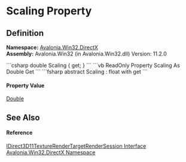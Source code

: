 # Scaling Property




## Definition
**Namespace:** <a href="N_Avalonia_Win32_DirectX">Avalonia.Win32.DirectX</a>  
**Assembly:** Avalonia.Win32 (in Avalonia.Win32.dll) Version: 11.2.0

<Tabs groupId="api-code-preview">
<TabItem value="csharp" label="C#">
```csharp
double Scaling { get; }
```
</TabItem>
<TabItem value="vb" label="VB">
```vb
ReadOnly Property Scaling As Double
	Get
```
</TabItem>
<TabItem value="fsharp" label="F#">
```fsharp
abstract Scaling : float with get
```
</TabItem>
</Tabs>



#### Property Value
<a href="https://learn.microsoft.com/dotnet/api/system.double" target="_blank" rel="noopener noreferrer">Double</a>

## See Also


#### Reference
<a href="T_Avalonia_Win32_DirectX_IDirect3D11TextureRenderTargetRenderSession">IDirect3D11TextureRenderTargetRenderSession Interface</a>  
<a href="N_Avalonia_Win32_DirectX">Avalonia.Win32.DirectX Namespace</a>  

